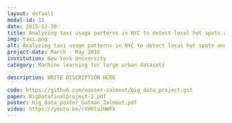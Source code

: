 ```yaml
---
layout: default
modal-id: 11
date: 2015-12-30
title: Analyzing taxi usage patterns in NYC to detect local hot spots and dead zones
img: taxi.png
alt: Analyzing taxi usage patterns in NYC to detect local hot spots and dead zones
project-date: March - May 2016
institution: New York University
category: Machine learning for large urban datasets

description: WRITE DESCRIPTION HERE

code: https://github.com/nasser-zalmout/big_data_project.git
paper: BigDatafinalproject-2.pdf
poster: big_data_poster_Gutman_Zalmout.pdf
video: https://youtu.be/rVHhluJNWFk
---
```

